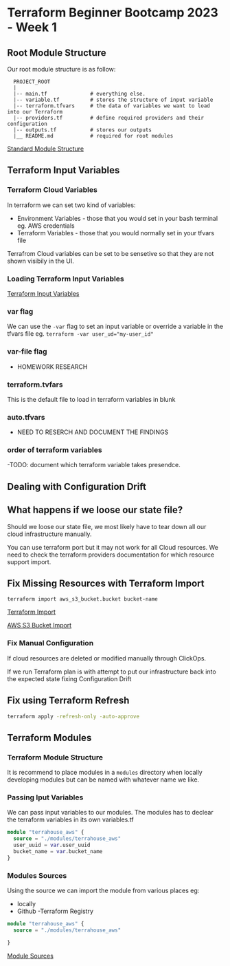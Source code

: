# Terraform Beginner Bootcamp 2023 - Week 1


## Root Module Structure

Our root module structure is as follow:

```
  PROJECT_ROOT
  |
  |-- main.tf              # everything else.
  |-- variable.tf          # stores the structure of input variable
  |-- terraform.tfvars     # the data of variables we want to load into our Terraform
  |-- providers.tf         # define required providers and their configuration
  |-- outputs.tf           # stores our outputs
  |__ README.md            # required for root modules

``` 
[Standard Module Structure](https://developer.hashicorp.com/terraform/language/modules/develop/structure)

## Terraform Input Variables

### Terraform Cloud Variables

In terraform we can set two kind of variables:
- Environment Variables - those that you would set in your bash terminal eg. AWS credentials
- Terraform Variables - those that you would normally set in your tfvars file

Terrafrom Cloud variables can be set to be sensetive so that they are not shown visibily in the UI.

### Loading Terraform Input Variables

[Terraform Input Variables ](https://developer.hashicorp.com/terraform/language/values/variables)

### var flag

We can use the `-var` flag to set an input variable or override a variable in the tfvars file eg. `terraform -var user_ud="my-user_id"`

### var-file flag

- HOMEWORK RESEARCH

### terraform.tvfars
This is the default file to load in terraform variables in blunk

### auto.tfvars
- NEED TO RESERCH AND DOCUMENT THE FINDINGS

### order of terraform variables

-TODO: document which terraform variable takes presendce.


## Dealing with Configuration Drift

## What happens if we loose our state file?

Should we loose our state file, we most likely have to tear down all our cloud infrastructure manually.

You can use terraform port but it may not work for all Cloud resources. We need to check the terraform providers documentation for which resource support import.

## Fix Missing Resources with Terraform Import

`terraform import aws_s3_bucket.bucket bucket-name`

[Terraform Import](https://developer.hashicorp.com/terraform/cli/import)

[AWS S3 Bucket Import](https://registry.terraform.io/providers/hashicorp/aws/latest/docs/resources/s3_bucket#import)


### Fix Manual Configuration

If cloud resources are deleted or modified manually through ClickOps.

If we run Terraform plan is with attempt to put our infrastructure back into the expected state fixing Configuration Drift

## Fix using Terraform Refresh

```sh
terraform apply -refresh-only -auto-approve
```

## Terraform Modules

### Terraform Module Structure

It is recommend to place modules in a `modules` directory when locally developing modules but can be named with whatever name we like.

### Passing Iput Variables

We can pass input variables to our modules.
The modules has to declear the terraform variables in its own variables.tf

```tf
module "terrahouse_aws" {
  source = "./modules/terrahouse_aws"
  user_uuid = var.user_uuid
  bucket_name = var.bucket_name
}

```

### Modules Sources

Using the source we can import the module from various places eg:
- locally
- Github
-Terraform Registry

```tf
module "terrahouse_aws" {
  source = "./modules/terrahouse_aws"

}

```

[Module Sources](https://developer.hashicorp.com/terraform/language/modules/sources)

